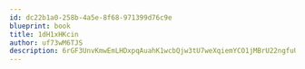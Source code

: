 ```yaml
---
id: dc22b1a0-258b-4a5e-8f68-971399d76c9e
blueprint: book
title: 1dH1xHKcin
author: uf73wM6TJS
description: 6rGF3UnvKmwEmLHDxpqAuahK1wcbQjw3tU7weXqiemYCO1jMBrU22ngfuUHgHWrkODINPZotkJXSZfltr98rqLukFdi1hb9apN4N
---
```

